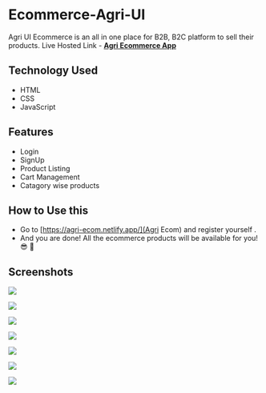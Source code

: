 # Ecommerce-Agri-UI

Agri UI Ecommerce is an all in one place for B2B, B2C platform to sell their products.
Live Hosted Link - **[Agri Ecommerce App](https://agri-ecom.netlify.app/)**

## Technology Used

- HTML
- CSS
- JavaScript

## Features

- Login
- SignUp
- Product Listing
- Cart Management
- Catagory wise products

## How to Use this 

- Go to [https://agri-ecom.netlify.app/](Agri Ecom) and register yourself .
- And you are done! All the ecommerce products will be available for you! 😎 🥳

## Screenshots

![](https://github.com/iprankurpandey/ecommerce-Agri-UI/blob/dev/images/Screenshot%20from%202022-02-20%2003-02-43.png)

![](https://github.com/iprankurpandey/ecommerce-Agri-UI/blob/dev/images/Screenshot%20from%202022-02-20%2003-02-58.png)

![](https://github.com/iprankurpandey/ecommerce-Agri-UI/blob/dev/images/Screenshot%20from%202022-02-20%2003-03-03.png)

![](https://github.com/iprankurpandey/ecommerce-Agri-UI/blob/dev/images/Screenshot%20from%202022-02-20%2003-03-11.png)

![](https://github.com/iprankurpandey/ecommerce-Agri-UI/blob/dev/images/Screenshot%20from%202022-02-20%2003-03-21.png)

![](https://github.com/iprankurpandey/demo-agro/blob/dev/images/1645283880384.png)

![](https://github.com/iprankurpandey/demo-agro/blob/dev/images/1645283962852.png)
